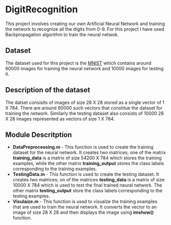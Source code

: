 # DigitRecognition
This project involves creating our own Artificial Neural Network and training the network to recognize all the digits from 0-9. For this project I have used Backpropagation algorithm to train the neural netwok.
## Dataset 
The dataset used for this project is the [MNIST](http://yann.lecun.com/exdb/mnist/) which contains around 60000 images for training the neural network and 10000 images for testing it.
## Description of the dataset
The datset consisits of images of size 28 X 28 stored as a single vector of 1 X 784. There are around 60000 such vectors that constitue the dataset for training the network. Similarly the testing dataset also consists of 10000 28 X 28 images represented as vectors of size 1 X 784.
## Module Descritption
* <strong>DataPreprocessing.m </strong>-
	This function is used to create the training dataset for the neural network. It creates two matrices; one of the matrix **training_data** is a matrix of size 54200 X 784 which stores the training examples, while the other matrix **training_output** stores the class labels corresponding to the training examples.
* <strong>TestingData.m</strong> -
	This function is used to create the testing dataset. It creates two matrices; on of the matrices **testing_data** is a matrix of size 10000 X 784 which is used to test the final trained neural network. The other matrix **testing_output** store the class labels corresponding to the testing examples.
* <strong>Visulaize.m</strong> -
	This function is used to visualze the training examples that are used to train the neural network. It converts the vector to an image of size 28 X 28 and then displays the image using **imshow()** function.
